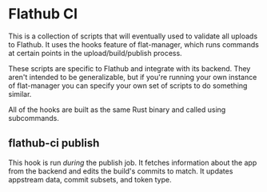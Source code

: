 # Flathub CI

This is a collection of scripts that will eventually used to validate all uploads to Flathub. It uses the hooks feature
of flat-manager, which runs commands at certain points in the upload/build/publish process.

These scripts are specific to Flathub and integrate with its backend. They aren't intended to be generalizable, but if
you're running your own instance of flat-manager you can specify your own set of scripts to do something similar.

All of the hooks are built as the same Rust binary and called using subcommands.

## flathub-ci publish

This hook is run *during* the publish job. It fetches information about the app from the backend and edits the
build's commits to match. It updates appstream data, commit subsets, and token type.